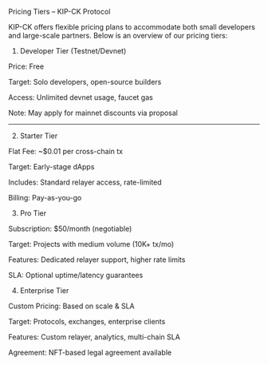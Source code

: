 Pricing Tiers – KIP-CK Protocol

KIP-CK offers flexible pricing plans to accommodate both small developers and large-scale partners. Below is an overview of our pricing tiers:




1. Developer Tier (Testnet/Devnet)

Price: Free

Target: Solo developers, open-source builders

Access: Unlimited devnet usage, faucet gas

Note: May apply for mainnet discounts via proposal



---

2. Starter Tier

Flat Fee: ~$0.01 per cross-chain tx

Target: Early-stage dApps

Includes: Standard relayer access, rate-limited

Billing: Pay-as-you-go




3. Pro Tier

Subscription: $50/month (negotiable)

Target: Projects with medium volume (10K+ tx/mo)

Features: Dedicated relayer support, higher rate limits

SLA: Optional uptime/latency guarantees




4. Enterprise Tier

Custom Pricing: Based on scale & SLA

Target: Protocols, exchanges, enterprise clients

Features: Custom relayer, analytics, multi-chain SLA

Agreement: NFT-based legal agreement available

